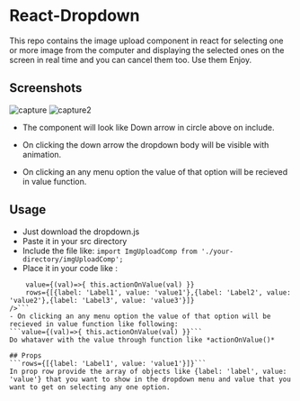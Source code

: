 # React-Dropdown
This repo contains the image upload component in react for selecting one or more image from the computer and displaying the selected ones on the screen in real time and you can cancel them too. Use them Enjoy.

## Screenshots
![capture](https://user-images.githubusercontent.com/20178869/36060758-9e6e0f80-0e75-11e8-85ef-393a1907f090.PNG)
![capture2](https://user-images.githubusercontent.com/20178869/36060760-a43cd7de-0e75-11e8-8890-f18018ee7958.PNG)
- The component will look like Down arrow in circle above on include.

- On clicking the down arrow the dropdown body will be visible with animation.
- On clicking an any menu option the value of that option will be recieved in value function.

## Usage

- Just download the dropdown.js  
- Paste it in your src directory  
- Include the file  like: ```import ImgUploadComp from './your-directory/imgUploadComp';```
- Place it in your code like :
```<Dropdown 
	value={(val)=>{ this.actionOnValue(val) }}
	rows={[{label: 'Label1', value: 'value1'},{label: 'Label2', value: 'value2'},{label: 'Label3', value: 'value3'}]}
/>```
- On clicking an any menu option the value of that option will be recieved in value function like following:
```value={(val)=>{ this.actionOnValue(val) }}```
Do whataver with the value through function like *actionOnValue()*

## Props  
```rows={[{label: 'Label1', value: 'value1'}]}```  
In prop row provide the array of objects like {label: 'label', value: 'value'} that you want to show in the dropdown menu and value that you want to get on selecting any one option.
